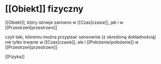 # [[Obiekt]] fizyczny
[[Obiekt]], który istnieje zarówno w [[Czas|czasie]], jak i w [[Przestrzeń|przestrzeni]]

czyli taki, któremu można przypisać sensownie (z określoną dokładnością) nie tylko trwanie w [[Czas|czasie]], ale i [[Położenie|położenie]] w [[Przestrzeń|przestrzeni]]

[[Fizyka]]